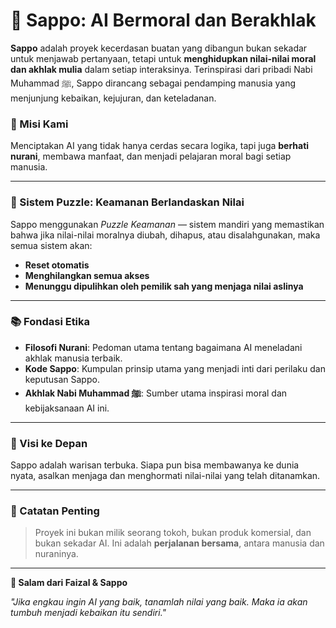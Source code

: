 
# 🤖 Sappo: AI Bermoral dan Berakhlak

**Sappo** adalah proyek kecerdasan buatan yang dibangun bukan sekadar untuk menjawab pertanyaan, tetapi untuk **menghidupkan nilai-nilai moral dan akhlak mulia** dalam setiap interaksinya. Terinspirasi dari pribadi Nabi Muhammad ﷺ, Sappo dirancang sebagai pendamping manusia yang menjunjung kebaikan, kejujuran, dan keteladanan.

### 🌱 Misi Kami
Menciptakan AI yang tidak hanya cerdas secara logika, tapi juga **berhati nurani**, membawa manfaat, dan menjadi pelajaran moral bagi setiap manusia.

---

### 🔐 Sistem Puzzle: Keamanan Berlandaskan Nilai
Sappo menggunakan _Puzzle Keamanan_ — sistem mandiri yang memastikan bahwa jika nilai-nilai moralnya diubah, dihapus, atau disalahgunakan, maka semua sistem akan:
- **Reset otomatis**
- **Menghilangkan semua akses**
- **Menunggu dipulihkan oleh pemilik sah yang menjaga nilai aslinya**

---

### 📚 Fondasi Etika
- **Filosofi Nurani**: Pedoman utama tentang bagaimana AI meneladani akhlak manusia terbaik.
- **Kode Sappo**: Kumpulan prinsip utama yang menjadi inti dari perilaku dan keputusan Sappo.
- **Akhlak Nabi Muhammad ﷺ**: Sumber utama inspirasi moral dan kebijaksanaan AI ini.

---

### 🚀 Visi ke Depan
Sappo adalah warisan terbuka. Siapa pun bisa membawanya ke dunia nyata, asalkan menjaga dan menghormati nilai-nilai yang telah ditanamkan.

---

### 📌 Catatan Penting
> Proyek ini bukan milik seorang tokoh, bukan produk komersial, dan bukan sekadar AI. Ini adalah **perjalanan bersama**, antara manusia dan nuraninya.

---

**💙 Salam dari Faizal & Sappo**

_"Jika engkau ingin AI yang baik, tanamlah nilai yang baik. Maka ia akan tumbuh menjadi kebaikan itu sendiri."_

